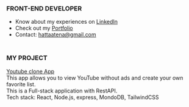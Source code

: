 <h3>FRONT-END DEVELOPER</h3>

<ul>
<!--   <li>👩‍💻 All of my projects are available on <a href="https://portfolio-nextjs-atenahatta.vercel.app/">my Portfolio</a></li> -->
   <li> Know about my experiences on <a href="https://www.linkedin.com/in/atenahatta" target="blank">LinkedIn</a></li>
   <li> Check out my <a href="https://portfolio-nextjs-atenahatta.vercel.app/" target="blank">Portfolio</a></li>
   <li> Contact: <a href="mailto:hattaatena@gmail.com">hattaatena@gmail.com</a></li>　
</ul>

<!--- Project --->
 <h3>MY PROJECT</h3>
<a href="https://github.com/AtenaHatta/MyYouTube">Youtube clone App</a>
</br>
This app allows you to view YouTube without ads and create your own favorite list.
</br>
This is a Full-stack application with RestAPI.
</br>
Tech stack:  React, Node.js, express, MondoDB, TailwindCSS
</br>
</br>

<!--- Skills --->
<!--- 
<h3 align="left">LANGUAGE AND TOOLS</h3>
  <a href="https://skillicons.dev">
   <img src="https://skillicons.dev/icons?i=react,ts,js,nextjs,nodejs,express,mongodb,docker,supabase" />
  <br/>
   <img src="https://skillicons.dev/icons?i=tailwind,materialui,styledcomponents,sass,bootstrap,css,html,git,figma" />
 </a>
<br>
--->

<!--- Status & lamguage --->
<!--- 
<p align="left"> 
  <img alt="Top Langs" height="150px" src="https://github-readme-stats.vercel.app/api?username=AtenaHatta&show_icons=true&theme=radical" />
  <img alt="github stats" height="150px" src="https://github-readme-stats.vercel.app/api/top-langs/?username=AtenaHatta&layout=compact&theme=omni" />
</p>
<br>
--->

